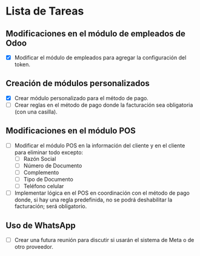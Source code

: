 # Lista de Tareas

## Modificaciones en el módulo de empleados de Odoo
- [X] Modificar el módulo de empleados para agregar la configuración del token.

## Creación de módulos personalizados
- [X] Crear módulo personalizado para el método de pago.
- [ ] Crear reglas en el método de pago donde la facturación sea obligatoria (con una casilla).

## Modificaciones en el módulo POS
- [ ] Modificar el módulo POS en la información del cliente y en el cliente para eliminar todo excepto:
  - [ ] Razón Social
  - [ ] Número de Documento
  - [ ] Complemento
  - [ ] Tipo de Documento
  - [ ] Teléfono celular
- [ ] Implementar lógica en el POS en coordinación con el método de pago donde, si hay una regla predefinida, no se podrá deshabilitar la facturación; será obligatorio.

## Uso de WhatsApp
- [ ] Crear una futura reunión para discutir si usarán el sistema de Meta o de otro proveedor.
